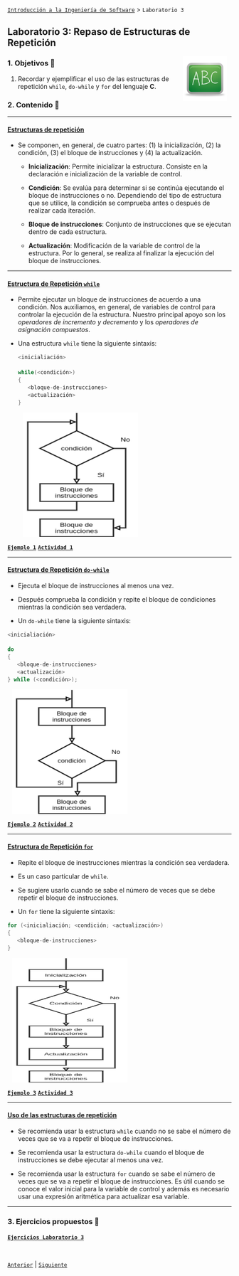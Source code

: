 [`Introducción a la Ingeniería de Software`](../README.md) > `Laboratorio 3`

## Laboratorio 3: Repaso de Estructuras de Repetición

<img src="../imagenes/pizarron.png" align="right" height="100" width="100" hspace="10">

### 1. Objetivos :dart:

1. Recordar y ejemplificar el uso de las estructuras de repetición `while`, `do-while` y `for` del lenguaje __C__.

### 2. Contenido :blue_book:

---

#### <ins>Estructuras de repetición</ins>

- Se componen, en general, de cuatro partes: (1) la inicialización, (2) la condición, (3) el bloque de instrucciones y (4) la actualización.

   - **Inicialización**: Permite inicializar la estructura. Consiste en la declaración e inicialización de la variable de control.

   - **Condición**: Se evalúa para determinar si se continúa ejecutando el bloque de instrucciones o no. Dependiendo del tipo de estructura que se utilice, la condición se comprueba antes o después de realizar cada iteración.

   - **Bloque de instrucciones**: Conjunto de instrucciones que se ejecutan dentro de cada estructura.

   - **Actualización**: Modificación de la variable de control de la estructura. Por lo general, se realiza al finalizar la ejecución del bloque de instrucciones.

---

#### <ins>Estructura de Repetición `while`</ins>

- Permite ejecutar un bloque de instrucciones de acuerdo a una condición. Nos auxiliamos, en general, de variables de control para controlar la ejecución de la estructura. Nuestro principal apoyo son los *operadores de incremento y decremento* y los *operadores de asignación compuestos*.

- Una estructura `while` tiene la siguiente sintaxis:

   ```c
   <inicialiación>

   while(<condición>)
   {
      <bloque-de-instrucciones>
      <actualización>
   }
   ```

   <img src="imagenes/imagen2.png" align="center" height="280" width="260" hspace="10">

[**`Ejemplo 1`**](ejemplo01/README.md) [**`Actividad 1`**](actividad01/README.md)

---

#### <ins>Estructura de Repetición `do-while`</ins>

- Ejecuta el bloque de instrucciones al menos una vez.

- Después comprueba la condición y repite el bloque de condiciones mientras la condición sea verdadera. 

- Un `do-while` tiene la siguiente sintaxis:

```c
<inicialiación>

do
{
   <bloque-de-instrucciones>
   <actualización>
} while (<condición>);
```

<img src="imagenes/imagen3.png" align="center" height="280" width="260" hspace="10">

[**`Ejemplo 2`**](ejemplo02/README.md) [**`Actividad 2`**](actividad02/README.md)

---

#### <ins>Estructura de Repetición `for`</ins>

- Repite el bloque de inestrucciones mientras la condición sea verdadera.

- Es un caso particular de `while`.

- Se sugiere usarlo cuando se sabe el número de veces que se debe repetir el bloque de instrucciones.

- Un `for` tiene la siguiente sintaxis:

```c
for (<inicialiación; <condición; <actualización>)
{
   <bloque-de-instrucciones>
}
```

<img src="imagenes/imagen4.png" align="center" height="280" width="260" hspace="10">

[**`Ejemplo 3`**](ejemplo03/README.md) [**`Actividad 3`**](actividad03/README.md)

---

#### <ins> Uso de las estructuras de repetición</ins>

- Se recomienda usar la estructura `while` cuando no se sabe el número de veces que se va a repetir el bloque de instrucciones.

- Se recomienda usar la estructura `do-while` cuando el bloque de instrucciones se debe ejecutar al menos una vez.

- Se recomienda usar la estructura `for` cuando se sabe el número de veces que se va a repetir el bloque de instrucciones. Es útil cuando se conoce el valor inicial para la variable de control y además es necesario usar una expresión aritmética para actualizar esa variable.

---

### 3. Ejercicios propuestos :memo:

[**`Ejercicios Laboratorio 3`**](ejercicios/README.md)

<br/>

[`Anterior`](../laboratorio02/README.md) | [`Siguiente`](../laboratorio04/README.md)
